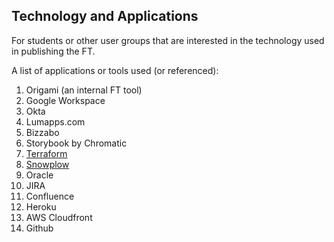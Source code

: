 Technology and Applications
--
For students or other user groups that are interested in the technology used in publishing the FT.

A list of applications or tools used (or referenced):

1. Origami (an internal FT tool)
2. Google Workspace
3. Okta
4. Lumapps.com
5. Bizzabo
6. Storybook by Chromatic
7. [Terraform](https://www.terraform.io/)
8. [Snowplow](https://snowplow.io/)
9. Oracle
10. JIRA
11. Confluence
12. Heroku
13. AWS Cloudfront
14. Github
